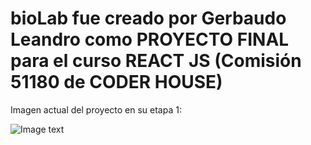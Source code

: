 # bioLab fue creado por Gerbaudo Leandro como PROYECTO FINAL para el curso REACT JS (Comisión 51180 de CODER HOUSE)

Imagen actual del proyecto en su etapa 1:

![Image text](https://github.com/bruss86/bioLab/blob/master/public/assets/Animation.gif)



